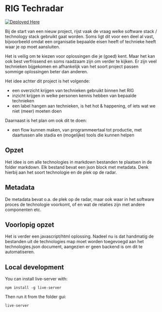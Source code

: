 # RIG Techradar

[![Deployed Here](https://img.shields.io/badge/Deployed_Here-brightgreen)](https://RijksICTGilde.github.io/rig-techradar/)

Bij de start van een nieuw project, rijst vaak de vraag welke software stack / technology stack
gebruikt gaat worden. Soms ligt dit voor een deel al vast, bijvoorbeeld omdat een organisatie
bepaalde eisen heeft of technieke heeft waar je op moet aansluiten.

Het is veilig om te kiezen voor oplossingen die je (goed) kent. Maar het kan ook best
verfrissend en soms raadzaam zijn om verder te kijken. Er zijn veel technieken bijgekomen
en afhankelijk van het soort project passen sommige oplossingen beter dan anderen.

Het idee achter dit project is het volgende:
* een overzicht krijgen van technieken gebruikt binnen het RIG
* inzicht krijgen in welke personen kennis hebben van bepaalde technieken
* een label hangen aan technieken, is het hot & happening, of iets wat we niet (meer) moeten doen

Daarnaast is het plan om ook dit te doen:
* een flow kunnen maken, van programmeertaal tot productie, met daartussen alle stadia
  en (mogelijke) tools die kunnen helpen


## Opzet

Het idee is om alle technologies in markdown bestanden te plaatsen in de folder markdown. Elk bestand
bevat een json block met metadata. Denk hierbij aan het soort technologie en de plek op de radar.

## Metadata

De metadata bevat o.a. de plek op de radar, maar ook waar in het software proces de technologie voorkomt,
of en wat de relaties zijn met andere componenten etc.

## Voorlopig opzet

Het is verder een javascript/html oplossing. Nadeel nu is dat handmatig de bestanden uit de technologies
map moet worden toegevoegd aan het technologies.json document, aangezien er geen backend is om dit
te automatiseren.

## Local development

You can install live-server with:
```
npm install -g live-server
```

Then run it from the folder gui:

```
live-server
```
